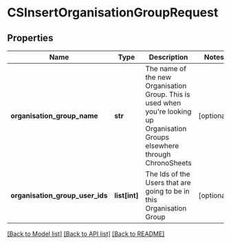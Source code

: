 # CSInsertOrganisationGroupRequest

## Properties
Name | Type | Description | Notes
------------ | ------------- | ------------- | -------------
**organisation_group_name** | **str** | The name of the new Organisation Group.  This is used when you&#39;re looking up Organisation Groups elsewhere through ChronoSheets | [optional] 
**organisation_group_user_ids** | **list[int]** | The Ids of the Users that are going to be in this Organisation Group | [optional] 

[[Back to Model list]](../README.md#documentation-for-models) [[Back to API list]](../README.md#documentation-for-api-endpoints) [[Back to README]](../README.md)


